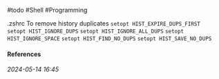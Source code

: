 #todo #Shell #Programming 

.zshrc
To remove history duplicates
`setopt HIST_EXPIRE_DUPS_FIRST`  
`setopt HIST_IGNORE_DUPS`
`setopt HIST_IGNORE_ALL_DUPS`
`setopt HIST_IGNORE_SPACE`
`setopt HIST_FIND_NO_DUPS`
`setopt HIST_SAVE_NO_DUPS`

#### References


_2024-05-14 16:45_